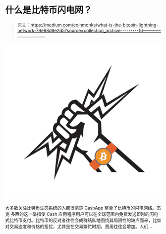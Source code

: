 # 什么是比特币闪电网？

> 原文：<https://medium.com/coinmonks/what-is-the-bitcoin-lightning-network-79e98d9e2d5?source=collection_archive---------16----------------------->

![](img/a3cadcf1df898465b10d7f135a4851c8.png)

大多数关注比特币生态系统的人都很清楚 [CashApp](https://bitcoinmagazine.com/business/cash-app-integrates-bitcoins-lightning-network) 整合了比特币的闪电网络。杰克·多西的这一举措使 Cash 应用程序用户可以在全球范围内免费发送即时的闪电式比特币支付。比特币的反对者往往会成群结队地围绕其局限性的缺点而来，比如对交易速度和价格的担忧，尤其是在交易繁忙时期，费用往往会增加。人们…